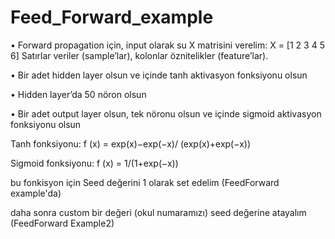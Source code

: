 # Feed_Forward_example
• Forward propagation için, input olarak  su X matrisini verelim:
X =
[1 2 3
4 5 6]
Satırlar veriler (sample’lar), kolonlar  öznitelikler (feature’lar).

• Bir adet hidden layer olsun ve içinde tanh aktivasyon fonksiyonu olsun

• Hidden layer’da 50 nöron olsun

• Bir adet output layer olsun, tek nöronu olsun ve içinde sigmoid aktivasyon fonksiyonu olsun

Tanh fonksiyonu:
f (x) = exp(x)−exp(−x)/ (exp(x)+exp(−x))

Sigmoid fonksiyonu:
f (x) = 1/(1+exp(−x))

bu fonkisyon için Seed değerini
1 olarak set edelim (FeedForward example'da) 

daha sonra custom bir değeri (okul numaramızı) seed değerine atayalım (FeedForward Example2)
